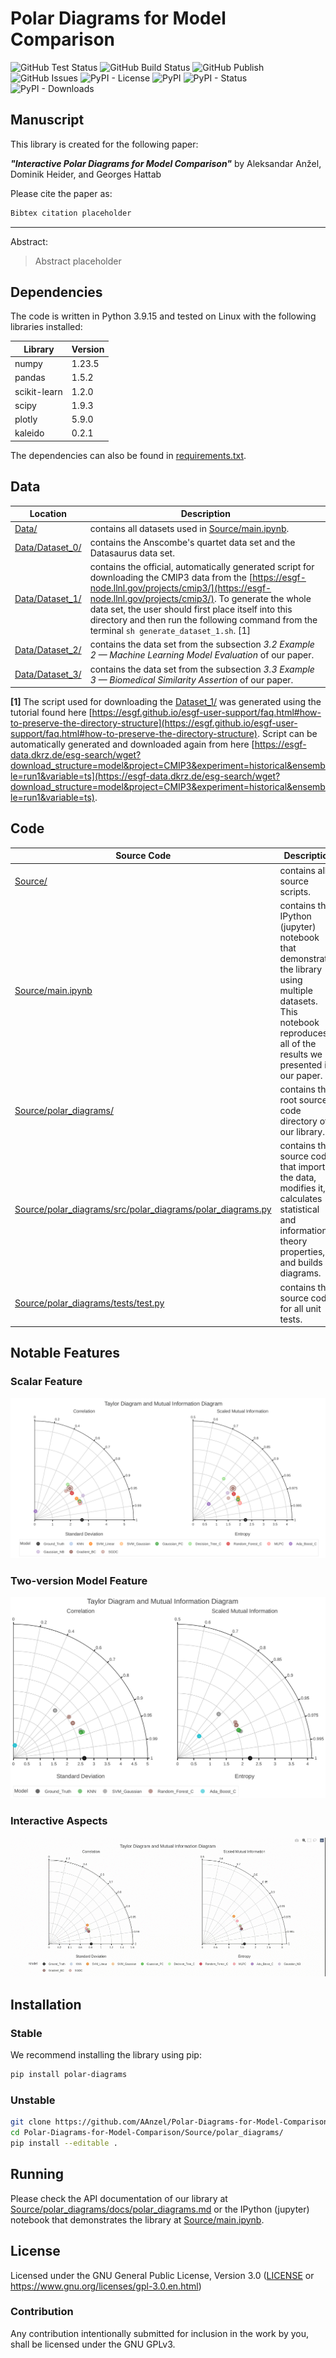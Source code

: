 # Polar Diagrams for Model Comparison

![GitHub Test Status](https://img.shields.io/github/actions/workflow/status/AAnzel/Polar-Diagrams-for-Model-Comparison/python-package.yml?label=test&style=flat-square)
![GitHub Build Status](https://img.shields.io/github/actions/workflow/status/AAnzel/Polar-Diagrams-for-Model-Comparison/python-package.yml?label=build&style=flat-square)
![GitHub Publish](https://img.shields.io/github/actions/workflow/status/AAnzel/Polar-Diagrams-for-Model-Comparison/python-publish.yml?label=publish&style=flat-square)
![GitHub Issues](https://img.shields.io/github/issues-raw/AAnzel/Polar-Diagrams-for-Model-Comparison?style=flat-square)
![PyPI - License](https://img.shields.io/pypi/l/polar-diagrams?style=flat-square)
![PyPI](https://img.shields.io/pypi/v/polar-diagrams?style=flat-square)
![PyPI - Status](https://img.shields.io/pypi/status/polar-diagrams?style=flat-square)
![PyPI - Downloads](https://img.shields.io/pypi/dm/polar-diagrams?style=flat-square)

## Manuscript

This library is created for the following paper:

***"Interactive Polar Diagrams for Model Comparison"*** by Aleksandar Anžel, Dominik Heider, and Georges Hattab

Please cite the paper as:
```latex
Bibtex citation placeholder
```

---
Abstract:

> Abstract placeholder


## Dependencies

The code is written in Python 3.9.15 and tested on Linux with the following libraries installed:

|Library|Version|
|---|---|
|numpy|1.23.5|
|pandas|1.5.2|
|scikit-learn|1.2.0|
|scipy|1.9.3|
|plotly|5.9.0|
|kaleido|0.2.1|

The dependencies can also be found in [requirements.txt](https://github.com/AAnzel/Polar-Diagrams-for-Model-Comparison/tree/master/requirements.txt).

## Data
|Location|Description|
|---|---|
|[Data/](https://github.com/AAnzel/Polar-Diagrams-for-Model-Comparison/tree/master/Data)|contains all datasets used in [Source/main.ipynb](https://github.com/AAnzel/Polar-Diagrams-for-Model-Comparison/tree/master/Source/main.ipynb).
|[Data/Dataset_0/](https://github.com/AAnzel/Polar-Diagrams-for-Model-Comparison/tree/master/Data/Dataset_0/)|contains the Anscombe's quartet data set and the Datasaurus data set.
|[Data/Dataset_1/](https://github.com/AAnzel/Polar-Diagrams-for-Model-Comparison/tree/master/Data/Dataset_1/)|contains the official, automatically generated script for downloading the CMIP3 data from the [https://esgf-node.llnl.gov/projects/cmip3/](https://esgf-node.llnl.gov/projects/cmip3/). To generate the whole data set, the user should first place itself into this directory and then run the following command from the terminal `sh generate_dataset_1.sh`. [1]
|[Data/Dataset_2/](https://github.com/AAnzel/Polar-Diagrams-for-Model-Comparison/tree/master/Data/Dataset_2/)|contains the data set from the subsection *3.2 Example 2 — Machine Learning Model Evaluation* of our paper.
|[Data/Dataset_3/](https://github.com/AAnzel/Polar-Diagrams-for-Model-Comparison/tree/master/Data/Dataset_3/)|contains the data set from the subsection *3.3 Example 3 — Biomedical Similarity Assertion* of our paper.


**[1]** The script used for downloading the [Dataset_1/](https://github.com/AAnzel/Polar-Diagrams-for-Model-Comparison/tree/master/Data/Dataset_1/) was generated using the tutorial found here [https://esgf.github.io/esgf-user-support/faq.html#how-to-preserve-the-directory-structure](https://esgf.github.io/esgf-user-support/faq.html#how-to-preserve-the-directory-structure).
Script can be automatically generated and downloaded again from here [https://esgf-data.dkrz.de/esg-search/wget?download_structure=model&project=CMIP3&experiment=historical&ensemble=run1&variable=ts](https://esgf-data.dkrz.de/esg-search/wget?download_structure=model&project=CMIP3&experiment=historical&ensemble=run1&variable=ts).

## Code
|Source Code|Description|
|---|---|
|[Source/](https://github.com/AAnzel/Polar-Diagrams-for-Model-Comparison/tree/master/Source)|contains all source scripts.
|[Source/main.ipynb](https://github.com/AAnzel/Polar-Diagrams-for-Model-Comparison/tree/master/Source/main.ipynb)|contains the IPython (jupyter) notebook that demonstrates the library using multiple datasets. This notebook reproduces all of the results we presented in our paper.
|[Source/polar_diagrams/](https://github.com/AAnzel/Polar-Diagrams-for-Model-Comparison/tree/master/Source/polar_diagrams/)|contains the root source code directory of our library.
|[Source/polar_diagrams/src/polar_diagrams/polar_diagrams.py](https://github.com/AAnzel/Polar-Diagrams-for-Model-Comparison/tree/master/Source/polar_diagrams/src/polar_diagrams/polar_diagrams.py)|contains the source code that imports the data, modifies it, calculates statistical and information theory properties, and builds diagrams.
|[Source/polar_diagrams/tests/test.py](https://github.com/AAnzel/Polar-Diagrams-for-Model-Comparison/tree/master/Source/polar_diagrams/tests/test.py)|contains the source code for all unit tests.

## Notable Features

### Scalar Feature
![Scalar feature](./Data/README_Images/3-2-ml-ecoli-both-with-scalar.png)

### Two-version Model Feature
![Two-versions feature](./Data/README_Images/3-2-ml-ecoli-both-two-versions.png)

### Interactive Aspects
![Tooltip](./Data/README_Images/General_navigation.gif)


## Installation
### Stable
We recommend installing the library using pip:
```bash
pip install polar-diagrams
```

### Unstable

```bash
git clone https://github.com/AAnzel/Polar-Diagrams-for-Model-Comparison.git
cd Polar-Diagrams-for-Model-Comparison/Source/polar_diagrams/
pip install --editable .
```

## Running
Please check the API documentation of our library at [Source/polar_diagrams/docs/polar_diagrams.md](https://github.com/AAnzel/Polar-Diagrams-for-Model-Comparison/tree/master/Source/polar_diagrams/docs/polar_diagrams.md) or the IPython (jupyter) notebook that demonstrates the library at [Source/main.ipynb](https://github.com/AAnzel/Polar-Diagrams-for-Model-Comparison/tree/master/Source/main.ipynb).

## License

Licensed under the GNU General Public License, Version 3.0 ([LICENSE](https://github.com/AAnzel/Polar-Diagrams-for-Model-Comparison/tree/master/LICENSE) or https://www.gnu.org/licenses/gpl-3.0.en.html)

### Contribution

Any contribution intentionally submitted for inclusion in the work by you, shall be licensed under the GNU GPLv3.
